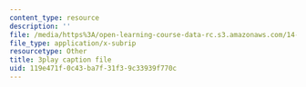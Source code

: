```yaml
---
content_type: resource
description: ''
file: /media/https%3A/open-learning-course-data-rc.s3.amazonaws.com/14-01-principles-of-microeconomics-fall-2018/119e471f0c43ba7f31f39c33939f770c_DxXB8Q5AWvw.srt
file_type: application/x-subrip
resourcetype: Other
title: 3play caption file
uid: 119e471f-0c43-ba7f-31f3-9c33939f770c
---
```

